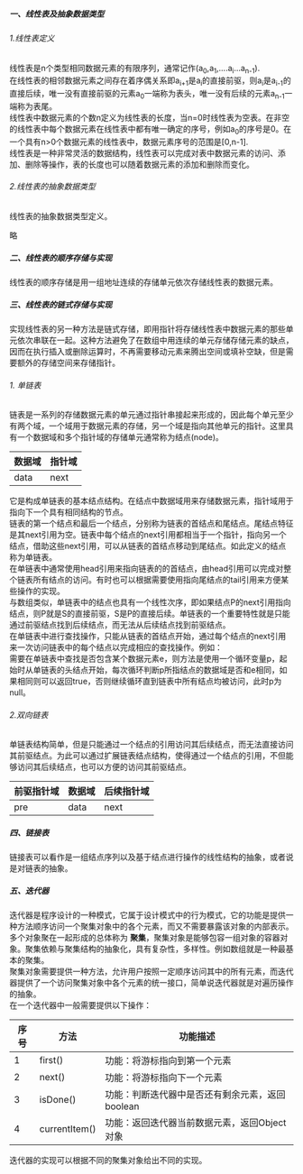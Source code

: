 ##### 一、线性表及抽象数据类型
###### 1.线性表定义

线性表是n个类型相同数据元素的有限序列，通常记作(a<sub>0</sub>,a<sub>1</sub>,....a<sub>i</sub>...a<sub>n-1</sub>).  
在线性表的相邻数据元素之间存在着序偶关系即a<sub>i+1</sub>是a<sub>i</sub>的直接前驱，则a<sub>i</sub>是a<sub>i-1</sub>的直接后续，唯一没有直接前驱的元素a<sub>0</sub>一端称为表头，唯一没有后续的元素a<sub>n-1</sub>一端称为表尾。  
线性表中数据元素的个数n定义为线性表的长度，当n=0时线性表为空表。在非空的线性表中每个数据元素在线性表中都有唯一确定的序号，例如a<sub>0</sub>的序号是0。在一个具有n>0个数据元素的线性表中，数据元素序号的范围是[0,n-1].    
线性表是一种非常灵活的数据结构，线性表可以完成对表中数据元素的访问、添加、删除等操作，表的长度也可以随着数据元素的添加和删除而变化。  
###### 2.线性表的抽象数据类型
线性表的抽象数据类型定义。
  
  略  
  
  
##### 二、线性表的顺序存储与实现
线性表的顺序存储是用一组地址连续的存储单元依次存储线性表的数据元素。

##### 三、线性表的链式存储与实现
实现线性表的另一种方法是链式存储，即用指针将存储线性表中数据元素的那些单元依次串联在一起。这种方法避免了在数组中用连续的单元存储存储元素的缺点，因而在执行插入或删除运算时，不再需要移动元素来腾出空间或填补空缺，但是需要额外的存储空间来存储指针。
###### 1. 单链表
链表是一系列的存储数据元素的单元通过指针串接起来形成的，因此每个单元至少有两个域，一个域用于数据元素的存储，另一个域是指向其他单元的指针。这里具有一个数据域和多个指针域的存储单元通常称为结点(node)。

|数据域|指针域|
|---|---|
|data|next|

它是构成单链表的基本结点结构。在结点中数据域用来存储数据元素，指针域用于指向下一个具有相同结构的节点。  
链表的第一个结点和最后一个结点，分别称为链表的首结点和尾结点。尾结点特征是其next引用为空。链表中每个结点的next引用都相当于一个指针，指向另一个结点，借助这些next引用，可以从链表的首结点移动到尾结点。如此定义的结点称为单链表。  
在单链表中通常使用head引用来指向链表的的首结点，由head引用可以完成对整个链表所有结点的访问。有时也可以根据需要使用指向尾结点的tail引用来方便某些操作的实现。  
与数组类似，单链表中的结点也具有一个线性次序，即如果结点P的next引用指向结点，则P就是S的直接前驱，S是P的直接后续。单链表的一个重要特性就是只能通过前驱结点找到后续结点，而无法从后续结点找到前驱结点。  
在单链表中进行查找操作，只能从链表的首结点开始，通过每个结点的next引用来一次访问链表中的每个结点以完成相应的查找操作。例如：  
需要在单链表中查找是否包含某个数据元素e，则方法是使用一个循环变量p，起始时从单链表的头结点开始，每次循环判断p所指结点的数据域是否和e相同，如果相同则可以返回true，否则继续循环直到链表中所有结点均被访问，此时p为null。  
###### 2.双向链表 
单链表结构简单，但是只能通过一个结点的引用访问其后续结点，而无法直接访问其前驱结点。为此可以通过扩展链表结点结构，使得通过一个结点的引用，不但能够访问其后续结点，也可以方便的访问其前驱结点。  

|前驱指针域|数据域|后续指针域|
|---|---|---|
|pre|data|next|

##### 四、链接表
链接表可以看作是一组结点序列以及基于结点进行操作的线性结构的抽象，或者说是对链表的抽象。
##### 五、迭代器
迭代器是程序设计的一种模式，它属于设计模式中的行为模式，它的功能是提供一种方法顺序访问一个聚集对象中的各个元素，而又不需要暴露该对象的内部表示。  
多个对象聚在一起形成的总体称为 **聚集**，聚集对象是能够包容一组对象的容器对象。聚集依赖与聚集结构的抽象化，具有复杂性，多样性。例如数组就是一种最基本的聚集。  
聚集对象需要提供一种方法，允许用户按照一定顺序访问其中的所有元素，而迭代器提供了一个访问聚集对象中各个元素的统一接口，简单说迭代器就是对遍历操作的抽象。  
在一个迭代器中一般需要提供以下操作：  

|序号|方法|功能描述|
|---|---|---|
|1|first()|功能：将游标指向到第一个元素|
|2|next()|功能：将游标指向下一个元素|
|3|isDone()|功能：判断迭代器中是否还有剩余元素，返回boolean|
|4|currentItem()|功能：返回迭代器当前数据元素，返回Object对象|  

迭代器的实现可以根据不同的聚集对象给出不同的实现。
  
